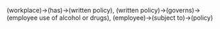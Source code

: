 (workplace)->(has)->(written policy), (written policy)->(governs)->(employee use of alcohol or drugs), (employee)->(subject to)->(policy)